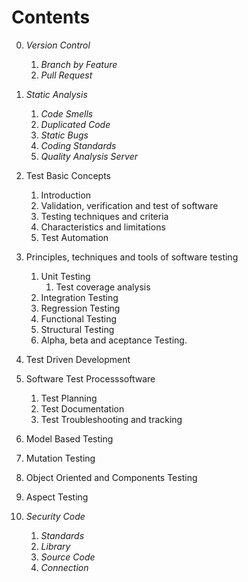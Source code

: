 Contents
====

0. *Version Control*
    1. *Branch by Feature*
    2. *Pull Request*

1. *Static Analysis*
    1. *Code Smells*
    2. *Duplicated Code*
    3. *Static Bugs*
    3. *Coding Standards*
    4. *Quality Analysis Server*

2. Test Basic Concepts
    1. Introduction
    2. Validation, verification and test of software
    3. Testing techniques and criteria
    4. Characteristics and limitations
    5. Test Automation

3. Principles, techniques and tools of software testing
    1. Unit Testing
        1. Test coverage analysis
    2. Integration Testing
    3. Regression Testing
    4. Functional Testing
    5. Structural Testing
    6. Alpha, beta and aceptance Testing.

4. Test Driven Development

5. Software Test Processsoftware
    1. Test Planning
    2. Test Documentation
    3. Test Troubleshooting and tracking

6. Model Based Testing

7. Mutation Testing

8. Object Oriented and Components Testing

9. Aspect Testing

10. *Security Code*
    1. *Standards*
    2. *Library*
    3. *Source Code*
    4. *Connection*



